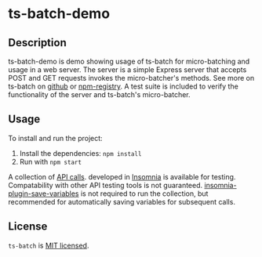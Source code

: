 # ts-batch-demo

## Description

ts-batch-demo is demo showing usage of ts-batch for micro-batching and usage in a web server. The server is a simple
Express server that accepts POST and GET requests invokes the micro-batcher's methods. See more on ts-batch
on [github](https://github.com/ThorntonChan/ts-batch)
or [npm-registry](https://www.npmjs.com/package/ts-batch).
A test suite is included to verify the functionality of the server and ts-batch's micro-batcher.

## Usage

To install and run the project:

1. Install the dependencies: `npm install`
2. Run with `npm start`

A collection of [API calls](./Insomnia_api_collection.json). developed in [Insomnia](https://insomnia.rest/) is
available for testing. Compatability with other API testing tools is not
guaranteed. [insomnia-plugin-save-variables](https://insomnia.rest/plugins/insomnia-plugin-save-variables) is
not required to run the collection, but recommended for automatically saving variables for subsequent calls.

## License

`ts-batch` is [MIT licensed](./LICENSE).